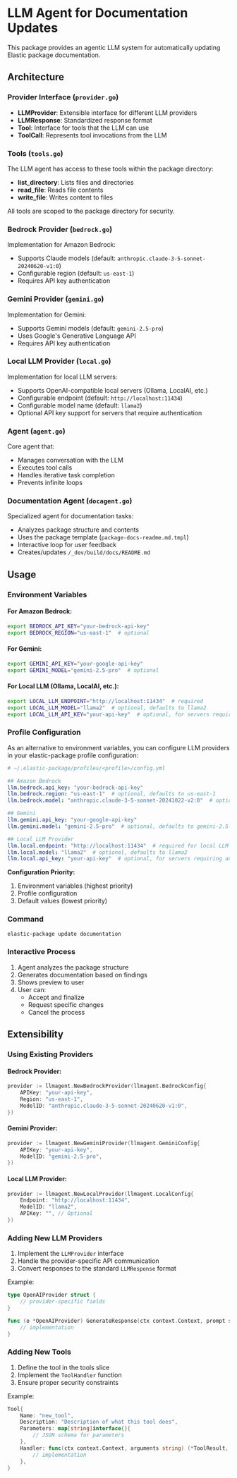 # LLM Agent for Documentation Updates

This package provides an agentic LLM system for automatically updating Elastic package documentation.

## Architecture

### Provider Interface (`provider.go`)
- **LLMProvider**: Extensible interface for different LLM providers
- **LLMResponse**: Standardized response format
- **Tool**: Interface for tools that the LLM can use
- **ToolCall**: Represents tool invocations from the LLM

### Tools (`tools.go`)
The LLM agent has access to these tools within the package directory:
- **list_directory**: Lists files and directories
- **read_file**: Reads file contents  
- **write_file**: Writes content to files

All tools are scoped to the package directory for security.

### Bedrock Provider (`bedrock.go`)
Implementation for Amazon Bedrock:
- Supports Claude models (default: `anthropic.claude-3-5-sonnet-20240620-v1:0`)
- Configurable region (default: `us-east-1`)
- Requires API key authentication

### Gemini Provider (`gemini.go`)
Implementation for Gemini:
- Supports Gemini models (default: `gemini-2.5-pro`)
- Uses Google's Generative Language API
- Requires API key authentication

### Local LLM Provider (`local.go`)
Implementation for local LLM servers:
- Supports OpenAI-compatible local servers (Ollama, LocalAI, etc.)
- Configurable endpoint (default: `http://localhost:11434`)
- Configurable model name (default: `llama2`)
- Optional API key support for servers that require authentication

### Agent (`agent.go`)
Core agent that:
- Manages conversation with the LLM
- Executes tool calls
- Handles iterative task completion
- Prevents infinite loops

### Documentation Agent (`docagent.go`)
Specialized agent for documentation tasks:
- Analyzes package structure and contents
- Uses the package template (`package-docs-readme.md.tmpl`)
- Interactive loop for user feedback
- Creates/updates `/_dev/build/docs/README.md`

## Usage

### Environment Variables

#### For Amazon Bedrock:
```bash
export BEDROCK_API_KEY="your-bedrock-api-key"
export BEDROCK_REGION="us-east-1"  # optional
```

#### For Gemini:
```bash
export GEMINI_API_KEY="your-google-api-key"
export GEMINI_MODEL="gemini-2.5-pro"  # optional
```

#### For Local LLM (Ollama, LocalAI, etc.):
```bash
export LOCAL_LLM_ENDPOINT="http://localhost:11434"  # required
export LOCAL_LLM_MODEL="llama2"  # optional, defaults to llama2
export LOCAL_LLM_API_KEY="your-api-key"  # optional, for servers requiring auth
```

### Profile Configuration

As an alternative to environment variables, you can configure LLM providers in your elastic-package profile configuration:

```yaml
# ~/.elastic-package/profiles/<profile>/config.yml

## Amazon Bedrock
llm.bedrock.api_key: "your-bedrock-api-key"
llm.bedrock.region: "us-east-1"  # optional, defaults to us-east-1
llm.bedrock.model: "anthropic.claude-3-5-sonnet-20241022-v2:0"  # optional

## Gemini
llm.gemini.api_key: "your-google-api-key"
llm.gemini.model: "gemini-2.5-pro"  # optional, defaults to gemini-2.5-pro

## Local LLM Provider
llm.local.endpoint: "http://localhost:11434"  # required for local LLM
llm.local.model: "llama2"  # optional, defaults to llama2
llm.local.api_key: "your-api-key"  # optional, for servers requiring auth
```

**Configuration Priority:**
1. Environment variables (highest priority)
2. Profile configuration
3. Default values (lowest priority)

### Command
```bash
elastic-package update documentation
```

### Interactive Process
1. Agent analyzes the package structure
2. Generates documentation based on findings
3. Shows preview to user
4. User can:
   - Accept and finalize
   - Request specific changes
   - Cancel the process

## Extensibility

### Using Existing Providers

#### Bedrock Provider:
```go
provider := llmagent.NewBedrockProvider(llmagent.BedrockConfig{
    APIKey: "your-api-key",
    Region: "us-east-1",
    ModelID: "anthropic.claude-3-5-sonnet-20240620-v1:0",
})
```

#### Gemini Provider:
```go
provider := llmagent.NewGeminiProvider(llmagent.GeminiConfig{
    APIKey: "your-api-key", 
    ModelID: "gemini-2.5-pro",
})
```

#### Local LLM Provider:
```go
provider := llmagent.NewLocalProvider(llmagent.LocalConfig{
    Endpoint: "http://localhost:11434",
    ModelID: "llama2", 
    APIKey: "", // Optional
})
```

### Adding New LLM Providers
1. Implement the `LLMProvider` interface
2. Handle the provider-specific API communication
3. Convert responses to the standard `LLMResponse` format

Example:
```go
type OpenAIProvider struct {
    // provider-specific fields
}

func (o *OpenAIProvider) GenerateResponse(ctx context.Context, prompt string, tools []Tool) (*LLMResponse, error) {
    // implementation
}
```

### Adding New Tools
1. Define the tool in the tools slice
2. Implement the `ToolHandler` function
3. Ensure proper security constraints

Example:
```go
Tool{
    Name: "new_tool",
    Description: "Description of what this tool does",
    Parameters: map[string]interface{}{
        // JSON schema for parameters
    },
    Handler: func(ctx context.Context, arguments string) (*ToolResult, error) {
        // implementation
    },
}
```

